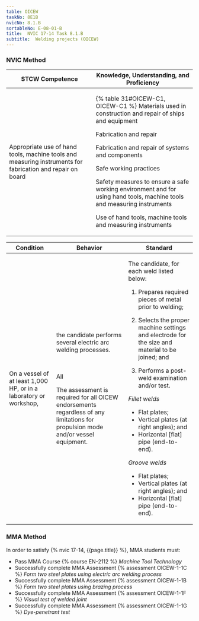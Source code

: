 ```yaml
---
table: OICEW
taskNo: 8E1B
nvicNo: 8.1.B 
sortableNo: E-08-01-B
title:  NVIC 17-14 Task 8.1.B 
subtitle:  Welding projects (OICEW)
---
```






### NVIC Method

<a style="display:none;" onclick="togglevisibility('nvic_methods')" >Show NVIC method.</a>

<div id='nvic_methods' class='show'>

<table>
<thead>
<tr>
<th class='forty'> STCW Competence </th>
<th class='sixty'> Knowledge, Understanding, and Proficiency </th>
</tr>
</thead>

<tbody>
<tr><td markdown='1'>

Appropriate use of hand tools, machine tools and measuring instruments for fabrication and repair on board

</td><td markdown='1'>

{% table 31#OICEW-C1, OICEW-C1 %} Materials used in construction and repair of ships and equipment 

Fabrication and repair 

Fabrication and repair of systems and components 

Safe working practices 

Safety measures to ensure a safe working environment and for using hand tools, machine tools and measuring instruments 

Use of hand tools, machine tools and measuring instruments

</td></tr>


</tbody>
</table>


<table>
<thead>
<tr><th class='twenty'>  Condition </th><th class='twenty'> Behavior </th><th  class='sixty'>Standard </th></tr>
</thead>
<tbody >



<tr><td markdown='1'>

On a vessel of at least 1,000 HP, or in a laboratory or workshop,

</td><td markdown='1'>

the candidate performs several electric arc welding processes.

<br>

<div class="tooltip" markdown='1'>

All

The assessment is required for all OICEW endorsements regardless of any limitations for propulsion mode and/or vessel equipment.

</div>


</td><td markdown='1'>

The candidate, for each weld listed below: 

1. Prepares required pieces of metal prior to welding; 

2. Selects the proper machine settings and electrode for the size and material to be joined; and 

3. Performs a post-weld examination and/or test. 

*Fillet welds*

- Flat plates; 
- Vertical plates (at right angles); and 
- Horizontal [flat] pipe (end-to-end). 

*Groove welds*

- Flat plates; 
- Vertical plates (at right angles); and 
- Horizontal [flat] pipe (end-to-end).

</td></tr>
</tbody>
</table>
</div>


### MMA Method

In order to satisfy  {% nvic 17-14, {{page.title}}  %}, MMA students must:

* Pass MMA Course {% course EN-2112 %}  *Machine Tool Technology*
* Successfully complete MMA Assessment {% assessment OICEW-1-1C %} *Form two steel plates using electric arc welding process*
* Successfully complete MMA Assessment {% assessment OICEW-1-1B %} *Form two steel plates using brazing process*
* Successfully complete MMA Assessment {% assessment OICEW-1-1F %} *Visual test of welded joint*
* Successfully complete MMA Assessment {% assessment OICEW-1-1G %} *Dye-penetrant test*